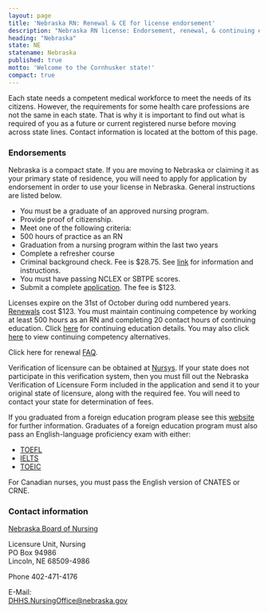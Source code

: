 ```yaml
---
layout: page
title: 'Nebraska RN: Renewal & CE for license endorsement'
description: "Nebraska RN license: Endorsement, renewal, & continuing ed. Keep license updated & maintain professional status."
heading: "Nebraska"
state: NE
statename: Nebraska
published: true
motto: 'Welcome to the Cornhusker state!'
compact: true
---
```


Each state needs a competent medical workforce to meet the needs of its citizens. However, the requirements for some health care professions are not the same in each state. That is why it is important to find out what is required of you as a future or current registered nurse before moving across state lines. Contact information is located at the bottom of this page.

### Endorsements

Nebraska is a compact state. If you are moving to Nebraska or claiming it as your primary state of residence, you will need to apply for application by endorsement in order to use your license in Nebraska. General instructions are listed below.

-   You must be a graduate of an approved nursing program.
-   Provide proof of citizenship.
-   Meet one of the following criteria:
-   500 hours of practice as an RN
-   Graduation from a nursing program within the last two years
-   Complete a refresher course
-   Criminal background check. Fee is $28.75. See [link](https://dhhs.ne.gov/licensure/Documents/ExaminationRNLPN.pdf) for information and instructions.
-   You must have passing NCLEX or SBTPE scores.
-   Submit a complete [application](https://dhhs.ne.gov/licensure/Documents/EndorsementRNLPN.pdf). The fee is $123.

Licenses expire on the 31st of October during odd numbered years. [Renewals](https://dhhs.ne.gov/licensure/Pages/Nurse-Licensing-Renewal-and-Continuing-Education.aspx) cost $123. You must maintain continuing competence by working at least 500 hours as an RN and completing 20 contact hours of continuing education. Click [here](https://dhhs.ne.gov/licensure/Pages/Nurse-Licensing-Renewal-and-Continuing-Education.aspx) for continuing education details. You may also click [here](https://dhhs.ne.gov/licensure/Pages/Nurse-Licensing-Renewal-and-Continuing-Education.aspx) to view continuing competency alternatives.

Click here for renewal [FAQ](https://dhhs.ne.gov/licensure/Pages/Nurse-Licensing-FAQs.aspx).

Verification of licensure can be obtained at [Nursys](https://www.nursys.com/). If your state does not participate in this verification system, then you must fill out the Nebraska Verification of Licensure Form included in the application and send it to your original state of licensure, along with the required fee. You will need to contact your state for determination of fees.

If you graduated from a foreign education program please see this [website](https://dhhs.ne.gov/licensure/Pages/Nurse-Licensing-Foreign-Educated-Nurse-Information.aspx) for further information. Graduates of a foreign education program must also pass an English-language proficiency exam with either:

-   [TOEFL](https://www.ets.org/toefl.html)
-   [IELTS](https://ielts.org/)
-   [TOEIC](https://www.ets.org/toeic.html/)

For Canadian nurses, you must pass the English version of CNATES or CRNE.

### Contact information

[Nebraska Board of Nursing](https://dhhs.ne.gov/licensure/Pages/Nurse-Licensing.aspx)

Licensure Unit, Nursing  
PO Box 94986  
Lincoln, NE 68509-4986  

Phone 402-471-4176  

E-Mail:  
[DHHS.NursingOffice@nebraska.gov](mailto:DHHS.NursingOffice@nebraska.gov?subject=RN%20license%20renewals%20and%20endorsements&body=Hi%2C%0A%0AI%20was%20on%20the%20website%20RNMobility.com%20and%20read%20that%20I%20can%20send%20my%20questions%20for%20the%20Nebraska%20Nursing%20Licensure%20Unit%20here.)
